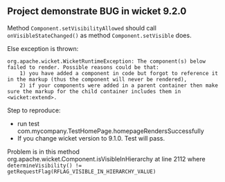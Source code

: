 ## Project demonstrate BUG in wicket 9.2.0

Method `Component.setVisibilityAllowed` should call `onVisibleStateChanged()`
as method `Component.setVisible` does.

Else exception is thrown:
```
org.apache.wicket.WicketRuntimeException: The component(s) below failed to render. Possible reasons could be that:
	1) you have added a component in code but forgot to reference it in the markup (thus the component will never be rendered),
	2) if your components were added in a parent container then make sure the markup for the child container includes them in <wicket:extend>.
```

Step to reproduce:
- run test com.mycompany.TestHomePage.homepageRendersSuccessfully
- If you change wicket version to 9.1.0. Test will pass.

Problem is in this method
org.apache.wicket.Component.isVisibleInHierarchy at line 2112
where `determineVisibility() != getRequestFlag(RFLAG_VISIBLE_IN_HIERARCHY_VALUE)`